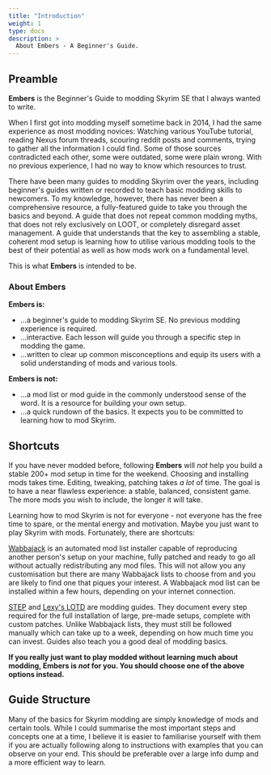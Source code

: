 ```yaml
---
title: "Introduction"
weight: 1
type: docs
description: >
  About Embers - A Beginner's Guide.
---
```


## Preamble

**Embers** is the Beginner's Guide to modding Skyrim SE that I always wanted to write.

When I first got into modding myself sometime back in 2014, I had the same experience as most modding novices: Watching various YouTube tutorial, reading Nexus forum threads, scouring reddit posts and comments, trying to gather all the information I could find. Some of those sources contradicted each other, some were outdated, some were plain wrong. With no previous experience, I had no way to know which resources to trust.

There have been many guides to modding Skyrim over the years, including beginner's guides written or recorded to teach basic modding skills to newcomers. To my knowledge, however, there has never been a comprehensive resource, a fully-featured guide to take you through the basics and beyond. A guide that does not repeat common modding myths, that does not rely exclusively on LOOT, or completely disregard asset management. A guide that understands that the key to assembling a stable, coherent mod setup is learning how to utilise various modding tools to the best of their potential as well as how mods work on a fundamental level.

This is what **Embers** is intended to be.

### About Embers

**Embers is:**

- ...a beginner's guide to modding Skyrim SE. No previous modding experience is required.
- ...interactive. Each lesson will guide you through a specific step in modding the game.
- ...written to clear up common misconceptions and equip its users with a solid understanding of mods and various tools. 

**Embers is not:**

- ...a mod list or mod guide in the commonly understood sense of the word. It is a resource for building your own setup.
- ...a quick rundown of the basics. It expects you to be committed to learning how to mod Skyrim.

## Shortcuts

If you have never modded before, following **Embers** will *not* help you build a stable 200+ mod setup in time for the weekend. Choosing and installing mods takes time. Editing, tweaking, patching takes *a lot* of time. The goal is to have a near flawless experience: a stable, balanced, consistent game. The more mods you wish to include, the longer it will take.

Learning how to mod Skyrim is not for everyone - not everyone has the free time to spare, or the mental energy and motivation. Maybe you just want to play Skyrim with mods. Fortunately, there are shortcuts:

[Wabbajack](https://www.wabbajack.org/#/) is an automated mod list installer capable of reproducing another person's setup on your machine, fully patched and ready to go all without actually redistributing any mod files. This will not allow you any customisation but there are many Wabbajack lists to choose from and you are likely to find one that piques your interest. A Wabbajack mod list can be installed within a few hours, depending on your internet connection.

[STEP](https://stepmodifications.org/wiki/SkyrimSE:2.0.0) and [Lexy's LOTD](https://lexyslotd.com/) are modding guides. They document every step required for the full installation of large, pre-made setups, complete with custom patches. Unlike Wabbajack lists, they must still be followed manually which can take up to a week, depending on how much time you can invest. Guides also teach you a good deal of modding basics.

**If you really just want to play modded without learning much about modding, Embers is *not* for you. You should choose one of the above options instead.**

## Guide Structure

Many of the basics for Skyrim modding are simply knowledge of mods and certain tools. While I could summarise the most important steps and concepts one at a time, I believe it is easier to familiarise yourself with them if you are actually following along to instructions with examples that you can observe on your end. This should be preferable over a large info dump and a more efficient way to learn.